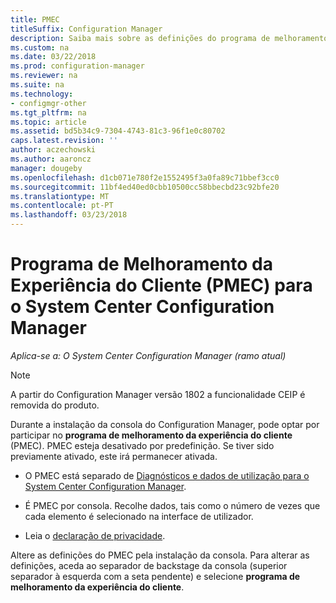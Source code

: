 ```yaml
---
title: PMEC
titleSuffix: Configuration Manager
description: Saiba mais sobre as definições do programa de melhoramento da experiência de cliente
ms.custom: na
ms.date: 03/22/2018
ms.prod: configuration-manager
ms.reviewer: na
ms.suite: na
ms.technology:
- configmgr-other
ms.tgt_pltfrm: na
ms.topic: article
ms.assetid: bd5b34c9-7304-4743-81c3-96f1e0c80702
caps.latest.revision: ''
author: aczechowski
ms.author: aaroncz
manager: dougeby
ms.openlocfilehash: d1cb071e780f2e1552495f3a0fa89c71bbef3cc0
ms.sourcegitcommit: 11bf4ed40ed0cbb10500cc58bbecbd23c92bfe20
ms.translationtype: MT
ms.contentlocale: pt-PT
ms.lasthandoff: 03/23/2018
---
```

# <a name="customer-experience-improvement-program-ceip-for-system-center-configuration-manager"></a>Programa de Melhoramento da Experiência do Cliente (PMEC) para o System Center Configuration Manager

*Aplica-se a: O System Center Configuration Manager (ramo atual)*

> [!Note]  
> A partir do Configuration Manager versão 1802 a funcionalidade CEIP é removida do produto.

Durante a instalação da consola do Configuration Manager, pode optar por participar no **programa de melhoramento da experiência do cliente** (PMEC). PMEC esteja desativado por predefinição. Se tiver sido previamente ativado, este irá permanecer ativada.  

-   O PMEC está separado de [Diagnósticos e dados de utilização para o System Center Configuration Manager](../../../core/plan-design/diagnostics/diagnostics-and-usage-data.md).  

-   É PMEC por consola. Recolhe dados, tais como o número de vezes que cada elemento é selecionado na interface de utilizador.  

-   Leia o [declaração de privacidade](https://privacy.microsoft.com/privacystatement).  

Altere as definições do PMEC pela instalação da consola. Para alterar as definições, aceda ao separador de backstage da consola (superior separador à esquerda com a seta pendente) e selecione **programa de melhoramento da experiência do cliente**.  
